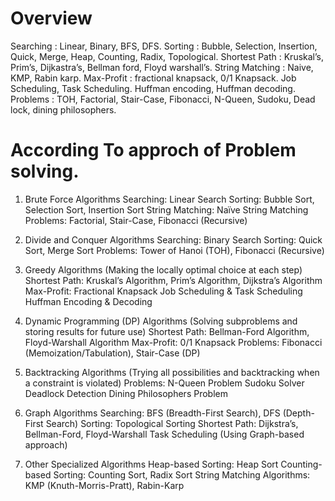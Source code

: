 # Overview

Searching : Linear, Binary, BFS, DFS.
Sorting : Bubble, Selection, Insertion, Quick, Merge, Heap, Counting, Radix, Topological. 
Shortest Path : Kruskal’s, Prim’s, Dijkastra’s, Bellman ford, Floyd warshall’s.
String Matching : Naive, KMP, Rabin karp.
Max-Profit : fractional knapsack, 0/1 Knapsack.
Job Scheduling, Task Scheduling.
Huffman encoding, Huffman decoding.
Problems : TOH, Factorial, Stair-Case, Fibonacci, N-Queen, Sudoku, Dead lock, dining philosophers.



# According To approch of Problem solving.

1. Brute Force Algorithms
Searching: Linear Search
Sorting: Bubble Sort, Selection Sort, Insertion Sort
String Matching: Naïve String Matching
Problems: Factorial, Stair-Case, Fibonacci (Recursive)

2. Divide and Conquer Algorithms
Searching: Binary Search
Sorting: Quick Sort, Merge Sort
Problems: Tower of Hanoi (TOH), Fibonacci (Recursive)

3. Greedy Algorithms (Making the locally optimal choice at each step)
Shortest Path: Kruskal’s Algorithm, Prim’s Algorithm, Dijkstra’s Algorithm
Max-Profit: Fractional Knapsack
Job Scheduling & Task Scheduling
Huffman Encoding & Decoding

4. Dynamic Programming (DP) Algorithms (Solving subproblems and storing results for future use)
Shortest Path: Bellman-Ford Algorithm, Floyd-Warshall Algorithm
Max-Profit: 0/1 Knapsack
Problems: Fibonacci (Memoization/Tabulation), Stair-Case (DP)

5. Backtracking Algorithms (Trying all possibilities and backtracking when a constraint is violated)
Problems:
N-Queen Problem
Sudoku Solver
Deadlock Detection
Dining Philosophers Problem

6. Graph Algorithms
Searching: BFS (Breadth-First Search), DFS (Depth-First Search)
Sorting: Topological Sorting
Shortest Path: Dijkstra’s, Bellman-Ford, Floyd-Warshall
Task Scheduling (Using Graph-based approach)

7. Other Specialized Algorithms
Heap-based Sorting: Heap Sort
Counting-based Sorting: Counting Sort, Radix Sort
String Matching Algorithms: KMP (Knuth-Morris-Pratt), Rabin-Karp
